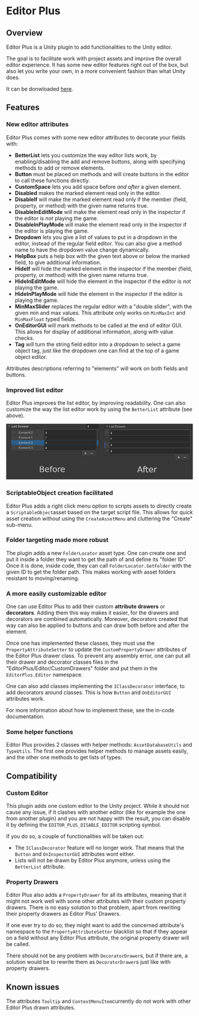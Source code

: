 

# Editor Plus

## Overview

Editor Plus is a Unity plugin to add functionalities to the Unity editor.

The goal is to facilitate work with project assets and improve the overall editor experience. It has some new editor features right out of the box, but also let you write your own, in a more convenient fashion than what Unity does.

It can be donwloaded [here](http://u3d.as/2FRA).

## Features

### New editor attributes

Editor Plus comes with some new editor attributes to decorate your fields with:
* **BetterList** lets you customize the way editor lists work, by enabling/disabling the add and remove buttons, along with specifying methods to add or remove elements.
* **Button** must be placed on methods and will create buttons in the editor to call these functions directly.
* **CustomSpace** lets you add space before *and after* a given element.
* **Disabled** makes the marked element read only in the editor.
* **DisableIf** will make the marked element read only if the member (field, property, or method) with the given name returns true.
* **DisableInEditMode** will make the element read only in the inspector if the editor is *not* playing the game.
* **DisableInPlayMode** will make the element read only in the inspector if the editor is playing the game.
* **Dropdown** lets you give a list of values to put in a dropdown in the editor, instead of the regular field editor. You can also give a method name to have the dropdown value change dynamically.
* **HelpBox** puts a help box with the given text above or below the marked field, to give additional information.
* **HideIf** will hide the marked element in the inspector if the member (field, property, or method) with the given name returns true.
* **HideInEditMode** will hide the element in the inspector if the editor is *not* playing the game.
* **HideInPlayMode** will hide the element in the inspector if the editor is playing the game.
* **MinMaxSlider** replaces the regular editor with a "double slider", with the given min and max values. This attribute only works on `MinMaxInt` and `MinMaxFloat` typed fields.
* **OnEditorGUI** will mark methods to be called at the end of editor GUI. This allows for display of additional information, along with value checks.
* **Tag** will turn the string field editor into a dropdown to select a game object tag, just like the dropdown one can find at the top of a game object editor.

Attributes descriptions referring to \"elements\" will work on both fields and buttons.

### Improved list editor

Editor Plus improves the list editor, by improving readability. One can also customize the way the list editor work by using the `BetterList` attribute (see above).

![Example of the difference between the regular list an the EditorPlus list](Assets/Readmes/ListDemo.png)

### ScriptableObject creation facilitated

Editor Plus adds a right click menu option to scripts assets to directly create a `ScriptableObject`asset based on the target script file. This allows for quick asset creation without using the `CreateAssetMenu` and cluttering the \"Create\" sub-menu.

### Folder targeting made more robust

The plugin adds a new `FolderLocator` asset type. One can create one and put it inside a folder they want to get the path of and define its \"folder ID\". Once it is done, inside code, they can call `FolderLocator.GetFolder` with the given ID to get the folder path. This makes working with asset folders resistant to moving/renaming.

### A more easily customizable editor

One can use Editor Plus to add their custom **attribute drawers** or **decorators**. Adding them this way makes it easier, for the drawers and decorators are combined automatically. Moreover, decorators created that way can also be applied to buttons and can draw both before and after the element.

Once one has implemented these classes, they must use the `PropertyAttributeSetter` to update the `CustomPropertyDrawer` attributes of the Editor Plus drawer class. To prevent any assembly error, one can put all their drawer and decorator classes files in the \"EditorPlus/Editor/CustomDrawers\" folder and put them in the `EditorPlus.Editor` namespace.

One can also add classes implementing the `IClassDecorator` interface, to add decorators around classes. This is how `Button` and `OnEditorGUI` attributes work.

For more information about how to implement these, see the in-code documentation.

### Some helper functions

Editor Plus provides 2 classes with helper methods: `AssetDatabaseUtils` and `TypeUtils`. The first one provides helper methods to manage assets easily, and the other one methods to get lists of types.

## Compatibility

### Custom Editor

This plugin adds one custom editor to the Unity project. While it should not cause any issue, if it clashes with another editor (like for example the one from another plugin) and you are not happy with the result, you can disable it by defining the `EDITOR_PLUS_DISABLE_EDITOR` scripting symbol. 

If you do so, a couple of functionalities will be taken out:
* The `IClassDecorator` feature will no longer work. That means that the `Button` and `OnInspectorGUI` attributes wont either.
* Lists will not be drawn by Editor Plus anymore, unless using the `BetterList` attribute.

### Property Drawers

Editor Plus also adds a `PropertyDrawer` for all its attributes, meaning that it might not work well with some other attributes with their custom property drawers. There is no easy solution to that problem, apart from rewriting their property drawers as Editor Plus' Drawers. 

If one ever try to do so, they might want to add the concerned attribute's namespace to the `PropertyAttributeSetter` blacklist so that if they appear on a field without any Editor Plus attribute, the original property drawer will be called. 

There should not be any problem with `DecoratorDrawer`s, but if there are, a solution would be to rewrite them as `DecoratorDrawer`s just like with property drawers.

## Known issues

The attributes `Tooltip` and `ContextMenuItem`currently do not work with other Editor Plus drawn attributes.